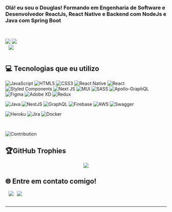 <h4 align="center">

### Olá! eu sou o Douglas! Formando em Engenharia de Software e Desenvolvedor ReactJs, React Native e Backend com NodeJs e Java com Spring Boot
 <br/>  
<div align="center" style="display:flex">
  
![](https://github-readme-stats.vercel.app/api?username=douglasdamasceno&theme=gotham&hide_border=false&include_all_commits=false&count_private=true)
![](https://github-readme-streak-stats.herokuapp.com/?user=douglasdamasceno&theme=gotham&hide_border=false)<br/>
![](https://github-readme-stats.vercel.app/api/top-langs/?username=douglasdamasceno&theme=gotham&hide_border=false&include_all_commits=false&count_private=true&layout=compact)
 </div>
  
 ## 💻 Tecnologias que eu utilizo

  ![JavaScript](https://img.shields.io/badge/javascript-%23323330.svg?style=for-the-badge&logo=javascript&logoColor=%23F7DF1E)
  ![HTML5](https://img.shields.io/badge/html5-%23E34F26.svg?style=for-the-badge&logo=html5&logoColor=white) 
  ![CSS3](https://img.shields.io/badge/css3-%231572B6.svg?style=for-the-badge&logo=css3&logoColor=white)
  ![React Native](https://img.shields.io/badge/react_native-%2320232a.svg?style=for-the-badge&logo=react&logoColor=%2361DAFB) 
  ![React](https://img.shields.io/badge/react-%2320232a.svg?style=for-the-badge&logo=react&logoColor=%2361DAFB) 
  ![Styled Components](https://img.shields.io/badge/styled--components-DB7093?style=for-the-badge&logo=styled-components&logoColor=white) 
  ![Next JS](https://img.shields.io/badge/Next-black?style=for-the-badge&logo=next.js&logoColor=white)
  ![MUI](https://img.shields.io/badge/MUI-%230081CB.svg?style=for-the-badge&logo=material-ui&logoColor=white) 
  ![SASS](https://img.shields.io/badge/SASS-hotpink.svg?style=for-the-badge&logo=SASS&logoColor=white) 
  ![Apollo-GraphQL](https://img.shields.io/badge/-ApolloGraphQL-311C87?style=for-the-badge&logo=apollo-graphql)
  ![Figma](https://img.shields.io/badge/figma-%23F24E1E.svg?style=for-the-badge&logo=figma&logoColor=white) 
  ![Adobe XD](https://img.shields.io/badge/Adobe%20XD-470137?style=for-the-badge&logo=Adobe%20XD&logoColor=#FF61F6) 
  ![Redux](https://img.shields.io/badge/redux-%23593d88.svg?style=for-the-badge&logo=redux&logoColor=white) 
  
  ![Java](https://img.shields.io/badge/java-%23ED8B00.svg?style=for-the-badge&logo=java&logoColor=white)
  ![NestJS](https://img.shields.io/badge/nestjs-%23E0234E.svg?style=for-the-badge&logo=nestjs&logoColor=white) 
  ![GraphQL](https://img.shields.io/badge/-GraphQL-E10098?style=for-the-badge&logo=graphql&logoColor=white)
  ![Firebase](https://img.shields.io/badge/firebase-%23039BE5.svg?style=for-the-badge&logo=firebase) 
  ![AWS](https://img.shields.io/badge/AWS-%23FF9900.svg?style=for-the-badge&logo=amazon-aws&logoColor=white) 
  ![Swagger](https://img.shields.io/badge/-Swagger-%23Clojure?style=for-the-badge&logo=swagger&logoColor=white) 
  
  ![Heroku](https://img.shields.io/badge/heroku-%23430098.svg?style=for-the-badge&logo=heroku&logoColor=white) 
  ![Jira](https://img.shields.io/badge/jira-%230A0FFF.svg?style=for-the-badge&logo=jira&logoColor=white) 
  ![Docker](https://img.shields.io/badge/docker-%230db7ed.svg?style=for-the-badge&logo=docker&logoColor=white)
  
  <br />
  
![Contribution](https://activity-graph.herokuapp.com/graph?username=douglasdamasceno&theme=gotham&hide_border=true&area=true)
  
 ## 🏆GitHub Trophies
<p align="center">
  <img src="https://github-profile-trophy.vercel.app/?username=douglasdamasceno&theme=discord&row=2&no-bg=true&column=3&margin-w=15&margin-h=15" />
</p>
<div> 
 
  ## 🌐 Entre em contato comigo! 
<div style="display: flex; gap:10px;"> <br>
  <a href = "mailto:douglasmdamasceno@gmail.com"><img src="https://img.shields.io/badge/-Gmail-%23333?style=for-the-badge&logo=gmail&logoColor=white" target="_blank"></a>
  <a href="https://www.linkedin.com/in/douglas-damasceno-140800187" target="_blank"><img src="https://img.shields.io/badge/-LinkedIn-%230077B5?style=for-the-badge&logo=linkedin&logoColor=white" target="_blank"></a> 
 </div>
   <br/>
</div>

---
